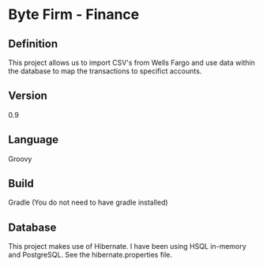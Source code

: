 Byte Firm - Finance
=============

Definition
------
This project allows us to import CSV's from Wells Fargo and use data within the database to map the transactions to specifict accounts.

Version
----------------
0.9

Language
--------
Groovy

Build
-------
Gradle
(You do not need to have gradle installed)

Database
--------
This project makes use of Hibernate.  I have been using HSQL in-memory and PostgreSQL.  See the hibernate.properties file.
